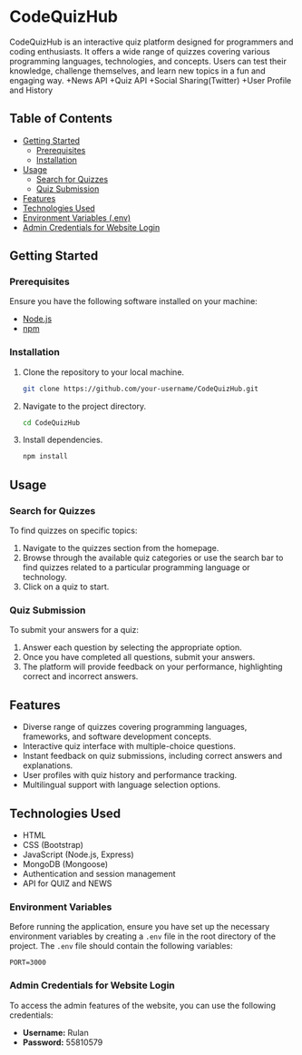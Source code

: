 # CodeQuizHub

CodeQuizHub is an interactive quiz platform designed for programmers and coding enthusiasts. It offers a wide range of quizzes covering various programming languages, technologies, and concepts. Users can test their knowledge, challenge themselves, and learn new topics in a fun and engaging way.
+News API
+Quiz API
+Social Sharing(Twitter)
+User Profile and History

## Table of Contents
- [Getting Started](#getting-started)
  - [Prerequisites](#prerequisites)
  - [Installation](#installation)
- [Usage](#usage)
  - [Search for Quizzes](#search-for-quizzes)
  - [Quiz Submission](#quiz-submission)
- [Features](#features)
- [Technologies Used](#technologies-used)
- [Environment Variables (.env)](#environment-variables)
- [Admin Credentials for Website Login](#admin-credentials-for-website-login)


## Getting Started

### Prerequisites
Ensure you have the following software installed on your machine:
- [Node.js](https://nodejs.org/)
- [npm](https://www.npmjs.com/)

### Installation
1. Clone the repository to your local machine.
   ```bash
   git clone https://github.com/your-username/CodeQuizHub.git
   ```
2. Navigate to the project directory.
   ```bash
   cd CodeQuizHub
   ```
3. Install dependencies.
   ```bash
   npm install
   ```

## Usage

### Search for Quizzes
To find quizzes on specific topics:
1. Navigate to the quizzes section from the homepage.
2. Browse through the available quiz categories or use the search bar to find quizzes related to a particular programming language or technology.
3. Click on a quiz to start.

### Quiz Submission
To submit your answers for a quiz:
1. Answer each question by selecting the appropriate option.
2. Once you have completed all questions, submit your answers.
3. The platform will provide feedback on your performance, highlighting correct and incorrect answers.

## Features
- Diverse range of quizzes covering programming languages, frameworks, and software development concepts.
- Interactive quiz interface with multiple-choice questions.
- Instant feedback on quiz submissions, including correct answers and explanations.
- User profiles with quiz history and performance tracking.
- Multilingual support with language selection options.

## Technologies Used
- HTML
- CSS (Bootstrap)
- JavaScript (Node.js, Express)
- MongoDB (Mongoose)
- Authentication and session management
- API for QUIZ and NEWS

### Environment Variables

Before running the application, ensure you have set up the necessary environment variables by creating a `.env` file in the root directory of the project. The `.env` file should contain the following variables:

```plaintext
PORT=3000
```

### Admin Credentials for Website Login

To access the admin features of the website, you can use the following credentials:

- **Username:** Rulan
- **Password:** 55810579
